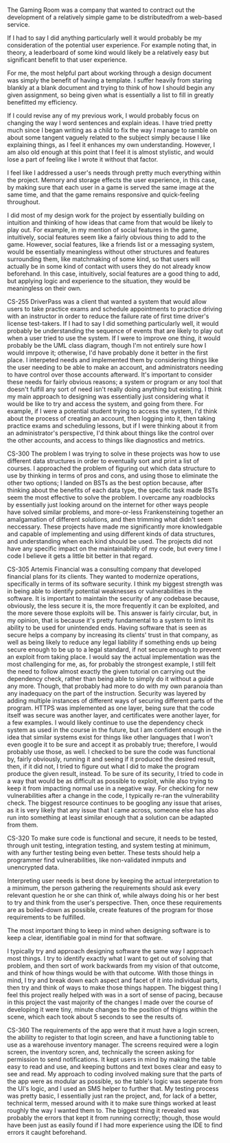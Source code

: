 The Gaming Room was a company that wanted to contract out the development of a relatively simple game to be distributedfrom a web-based service.

If I had to say I did anything particularly well it would probably be my consideration of the potential user experience. For example noting that, in theory, a leaderboard of some kind would likely be a relatively easy but significant benefit to that user experience.

For me, the most helpful part about working through a design document was simply the benefit of having a template. I suffer heavily from staring blankly at a blank document and trying to think of how I should begin any given assignment, so being given what is essentially a list to fill in greatly benefitted my efficiency.

If I could revise any of my previous work, I would probably focus on changing the way I word sentences and explain ideas. I have tried pretty much since I began writing as a child to fix the way I manage to ramble on about some tangent vaguely related to the subject simply because I like explaining things, as I feel it enhances my own understanding. However, I am also old enough at this point that I feel it is almost stylistic, and would lose a part of feeling like I wrote it without that factor.

I feel like I addressed a user's needs through pretty much everything within the project. Memory and storage effects the user experience, in this case, by making sure that each user in a game is served the same image at the same time, and that the game remains responsive and quick-feeling throughout.

I did most of my design work for the project by essentially building on intuition and thinking of how ideas that came from that would be likely to play out. For example, in my mention of social features in the game, intuitively, social features seem like a fairly obvious thing to add to the game. However, social features, like a friends list or a messaging system, would be essentially meaningless without other structures and features surrounding them, like matchmaking of some kind, so that users will actually be in some kind of contact with users they do not already know beforehand. In this case, intuitively, social features are a good thing to add, but applying logic and experience to the situation, they would be meaningless on their own.


CS-255
DriverPass was a client that wanted a system that would allow users to take practice exams and schedule appointments to practice driving with an instructor in order to reduce the failure rate of first time driver's license test-takers. If I had to say I did something particularly well, it would probably be understanding the sequence of events that are likely to play out when a user tried to use the system. If I were to improve one thing, it would probably be the UML class diagram, though I'm not entirely sure how I would imrpove it; otherwise, I'd have probably done it better in the first place. I interpeted needs and implemented them by considering things like the user needing to be able to make an account, and administrators needing to have control over those accounts afterward. It's important to consider these needs for fairly obvious reasons; a system or program or any tool that doesn't fulfill any sort of need isn't really doing anything but existing. I think my main approach to designing was essentially just considering what it would be like to try and access the system, and going from there. For example, if I were a potential student trying to access the system, I'd think about the process of creating an account, then logging into it, then taking practice exams and scheduling lessons, but if I were thinking about it from an administrator's perspective, I'd think about things like the control over the other accounts, and access to things like diagnostics and metrics. 


CS-300
The problem I was trying to solve in these projects was how to use different data structures in order to eventually sort and print a list of courses. I approached the problem of figuring out which data structure to use by thinking in terms of pros and cons, and using those to eliminate the other two options; I landed on BSTs as the best option because, after thinking about the benefits of each data type, the specific task made BSTs seem the most effective to solve the problem. I overcame any roadblocks by essentially just looking around on the internet for other ways people have solved similar problems, and more-or-less Frankensteining together an amalgamation of different solutions, and then trimming what didn't seem neccessary. These projects have made me significantly more knowledgable and capable of implementing and using different kinds of data structures, and understanding when each kind should be used. The projects did not have any specific impact on the maintainability of my code, but every time I code I believe it gets a little bit better in that regard.


CS-305
Artemis Financial was a consulting company that developed financial plans for its clients. They wanted to modernize operations, specifically in terms of its software security. 
I think my biggest strength was in being able to identify potential weaknesses or vulnerabilities in the software. It is important to maintain the security of any codebase because, obviously, the less secure it is, the more frequently it can be exploited, and the more severe those exploits will be. This answer is fairly circular, but, in my opinion, that is because it's pretty fundamental to a system to limit its ability to be used for unintended ends. Having software that is seen as secure helps a company by increasing its clients' trust in that company, as well as being likely to reduce any legal liability if something ends up being secure enough to be up to a legal standard, if not secure enough to prevent an exploit from taking place.
I would say the actual implementation was the most challenging for me, as, for probably the strongest example, I still felt the need to follow almost exactly the given tutorial on carrying out the dependency check, rather than being able to simply do it without a guide any more. Though, that probably had more to do with my own paranoia than any inadequacy on the part of the instruction.
Security was layered by adding multiple instances of different ways of securing different parts of the program. HTTPS was implemented as one layer, being sure that the code itself was secure was another layer, and certificates were another layer, for a few examples. I would likely continue to use the dependency check system as used in the course in the future, but I am confident enough in the idea that similar systems exist for things like other languages that I won't even google it to be sure and accept it as probably true; therefore, I would probably use those, as well.
I checked to be sure the code was functional by, fairly obviously, running it and seeing if it produced the desired result, then, if it did not, I tried to figure out what I did to make the program produce the given result, instead. To be sure of its security, I tried to code in a way that would be as difficult as possible to exploit, while also trying to keep it from impacting normal use in a negative way. For checking for new vulnerabilities after a change in the code, I typically re-ran the vulnerability check.
The biggest resource continues to be googling any issue that arises, as it is very likely that any issue that I came across, someone else has also run into something at least similar enough that a solution can be adapted from them.


CS-320
To make sure code is functional and secure, it needs to be tested, through unit testing, integration testing, and system testing at minimum, with any further testing being even better. These tests should help a programmer find vulnerabilities, like non-validated inmputs and unencrypted data.

Interpreting user needs is best done by keeping the actual interpretation to a minimum, the person gathering the requirements should ask every relevant question he or she can think of, while always doing his or her best to try and think from the user's perspective. Then, once these requirements are as boiled-down as possible, create features of the program for those requirements to be fulfilled.

The most important thing to keep in mind when designing software is to keep a clear, identifiable goal in mind for that software. 


I typically try and approach designing software the same way I approach most things. I try to identify exactly what I want to get out of solving that problem, and then sort of work backwards from my vision of that outcome, and think of how things would be with that outcome. With those things in mind, I try and break down each aspect and facet of it into individual parts, then try and think of ways to make those things happen. The biggest thing I feel this project really helped with was in a sort of sense of pacing, because in this project the vast majority of the changes I made over the course of developing it were tiny, minute changes to the position of thigns within the scene, which each took about 5 seconds to see the results of. 


CS-360
The requirements of the app were that it must have a login screen, the abililty to register to that login screen, and have a functioning table to use as a warehouse inventory manager. The screens required were a login screen, the inventory scren, and, technically the screen asking for permission to send notifications. It kept users in mind by making the table easy to read and use, and keeping buttons and text boxes clear and easy to see and read. My approach to coding involved making sure that the parts of the app were as modular as possible, so the table's logic was seperate from the UI's logic, and I used an SMS helper to further that. My testing process was pretty basic, I essentially just ran the project, and, for lack of a better, technical term, messed around with it to make sure things worked at least roughly the way I wanted them to. The biggest thing it revealed was probably the errors that kept it from running correctly; though, those would have been just as easily found if I had more experience using the IDE to find errors it caught beforehand. 
